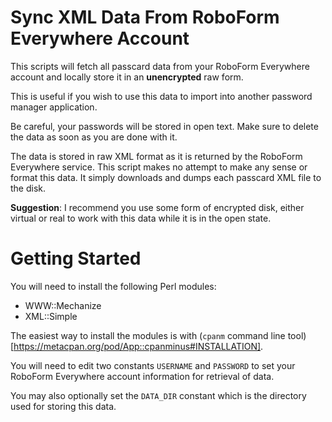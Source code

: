 # Sync XML Data From RoboForm Everywhere Account

This scripts will fetch all passcard data from your RoboForm Everywhere
account and locally store it in an **unencrypted** raw form.

This is useful if you wish to use this data to import into another password
manager application.

Be careful, your passwords will be stored in open text. Make sure to delete the
data as soon as you are done with it.

The data is stored in raw XML format as it is returned by the RoboForm Everywhere
service. This script makes no attempt to make any sense or format this data. It
simply downloads and dumps each passcard XML file to the disk.

**Suggestion**: I recommend you use some form of encrypted disk, either virtual
or real to work with this data while it is in the open state.

# Getting Started

You will need to install the following Perl modules:

* WWW::Mechanize
* XML::Simple

The easiest way to install the modules is with (`cpanm` command line
tool)[https://metacpan.org/pod/App::cpanminus#INSTALLATION].

You will need to edit two constants `USERNAME` and `PASSWORD` to set your
RoboForm Everywhere account information for retrieval of data.

You may also optionally set the `DATA_DIR` constant which is the directory
used for storing this data.